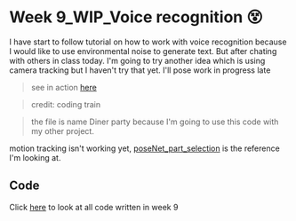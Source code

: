 # Week 9_WIP_Voice recognition :dizzy_face:
I have start to follow tutorial on how to work with voice recognition because I would like to use environmental noise to generate text. But after chating with others in class today. I'm going to try another idea which is using camera tracking but I haven't try that yet. I'll pose work in progress late

> see in action [here](http://127.0.0.1:8634/)

> credit: coding train

> the file is name Diner party because I'm going to use this code with my other project. 

motion tracking isn't working yet, [poseNet_part_selection](https://editor.p5js.org/ml5/sketches/FkBtHfKP0i) is the reference I'm looking at. 

## Code
Click [here](https://github.com/napasornc/c0dew0rd/tree/master/processing/week%2009) to look at all code written in week 9 

